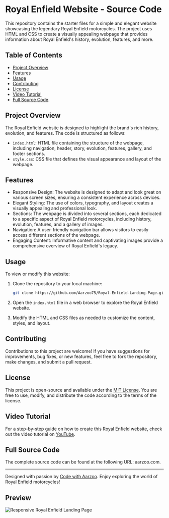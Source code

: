 # Royal Enfield Website - Source Code

This repository contains the starter files for a simple and elegant website showcasing the legendary Royal Enfield motorcycles. The project uses HTML and CSS to create a visually appealing webpage that provides information about Royal Enfield's history, evolution, features, and more.

## Table of Contents
- [Project Overview](#project-overview)
- [Features](#features)
- [Usage](#usage)
- [Contributing](#contributing)
- [License](#license)
- [Video Tutorial](#video-tutorial)
- [Full Source Code](#full-source-code).

## Project Overview

The Royal Enfield website is designed to highlight the brand's rich history, evolution, and features. The code is structured as follows:

- `index.html`: HTML file containing the structure of the webpage, including navigation, header, story, evolution, features, gallery, and footer sections.
- `style.css`: CSS file that defines the visual appearance and layout of the webpage.

## Features

- Responsive Design: The website is designed to adapt and look great on various screen sizes, ensuring a consistent experience across devices.
- Elegant Styling: The use of colors, typography, and layout creates a visually appealing and professional look.
- Sections: The webpage is divided into several sections, each dedicated to a specific aspect of Royal Enfield motorcycles, including history, evolution, features, and a gallery of images.
- Navigation: A user-friendly navigation bar allows visitors to easily access different sections of the webpage.
- Engaging Content: Informative content and captivating images provide a comprehensive overview of Royal Enfield's legacy.

## Usage

To view or modify this website:

1. Clone the repository to your local machine:

   ```sh
   git clone https://github.com/Aarzoo75/Royal-Enfield-Landing-Page.git
   ```

2. Open the `index.html` file in a web browser to explore the Royal Enfield website.

3. Modify the HTML and CSS files as needed to customize the content, styles, and layout.

## Contributing

Contributions to this project are welcome! If you have suggestions for improvements, bug fixes, or new features, feel free to fork the repository, make changes, and submit a pull request.

## License

This project is open-source and available under the [MIT License](LICENSE). You are free to use, modify, and distribute the code according to the terms of the license.

## Video Tutorial

For a step-by-step guide on how to create this Royal Enfield website, check out the video tutorial on [YouTube](https://www.youtube.com/@codewithaarzoo).

## Full Source Code

The complete source code can be found at the following URL: aarzoo.com.

---

Designed with passion by [Code with Aarzoo](https://www.youtube.com/@codewithaarzoo). Enjoy exploring the world of Royal Enfield motorcycles!

## Preview
![Responsive Royal Enfield Landing Page](https://github.com/Aarzoo75/Royal-Enfield-Landing-Page/assets/59678435/b492347d-9dc5-4d7c-9581-f80da5d76e3a)
